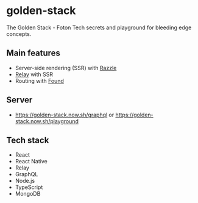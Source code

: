 # golden-stack

The Golden Stack - Foton Tech secrets and playground for bleeding edge concepts.

## Main features

- Server-side rendering (SSR) with [Razzle](https://github.com/jaredpalmer/razzle)
- [Relay](https://github.com/facebook/relay) with SSR
- Routing with [Found](https://github.com/4Catalyzer/found)


## Server

- https://golden-stack.now.sh/graphql or https://golden-stack.now.sh/playground

## Tech stack

- React
- React Native
- Relay
- GraphQL
- Node.js
- TypeScript
- MongoDB
